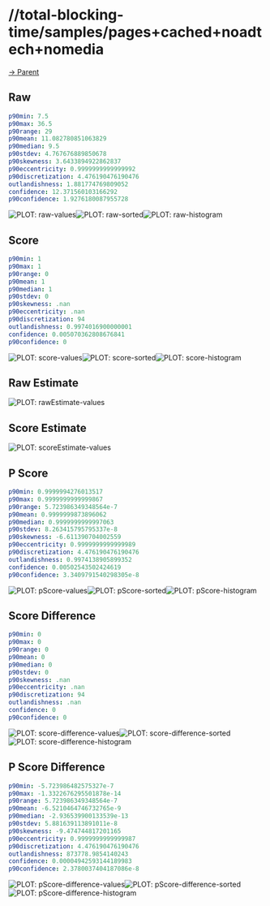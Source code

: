 
# //total-blocking-time/samples/pages+cached+noadtech+nomedia

[→ Parent](../..)


## Raw


```yaml
p90min: 7.5
p90max: 36.5
p90range: 29
p90mean: 11.082780851063829
p90median: 9.5
p90stdev: 4.767676889850678
p90skewness: 3.6433894922862837
p90eccentricity: 0.9999999999999992
p90discretization: 4.476190476190476
outlandishness: 1.881774769809052
confidence: 12.371560103166292
p90confidence: 1.9276180087955728

```

![PLOT: raw-values](./raw/values.svg)![PLOT: raw-sorted](./raw/sorted.svg)![PLOT: raw-histogram](./raw/histogram.svg)
## Score


```yaml
p90min: 1
p90max: 1
p90range: 0
p90mean: 1
p90median: 1
p90stdev: 0
p90skewness: .nan
p90eccentricity: .nan
p90discretization: 94
outlandishness: 0.9974016900000001
confidence: 0.005070362808676841
p90confidence: 0

```

![PLOT: score-values](./score/values.svg)![PLOT: score-sorted](./score/sorted.svg)![PLOT: score-histogram](./score/histogram.svg)
## Raw Estimate

![PLOT: rawEstimate-values](./rawEstimate/values.svg)
## Score Estimate

![PLOT: scoreEstimate-values](./scoreEstimate/values.svg)
## P Score


```yaml
p90min: 0.9999994276013517
p90max: 0.9999999999999867
p90range: 5.723986349348564e-7
p90mean: 0.9999999873896062
p90median: 0.9999999999997063
p90stdev: 8.263415795795337e-8
p90skewness: -6.611390704002559
p90eccentricity: 0.9999999999999989
p90discretization: 4.476190476190476
outlandishness: 0.9974138905899352
confidence: 0.00502543502424619
p90confidence: 3.3409791540298305e-8

```

![PLOT: pScore-values](./pScore/values.svg)![PLOT: pScore-sorted](./pScore/sorted.svg)![PLOT: pScore-histogram](./pScore/histogram.svg)
## Score Difference


```yaml
p90min: 0
p90max: 0
p90range: 0
p90mean: 0
p90median: 0
p90stdev: 0
p90skewness: .nan
p90eccentricity: .nan
p90discretization: 94
outlandishness: .nan
confidence: 0
p90confidence: 0

```

![PLOT: score-difference-values](./score-difference/values.svg)![PLOT: score-difference-sorted](./score-difference/sorted.svg)![PLOT: score-difference-histogram](./score-difference/histogram.svg)
## P Score Difference


```yaml
p90min: -5.723986482575327e-7
p90max: -1.3322676295501878e-14
p90range: 5.723986349348564e-7
p90mean: -6.5210464746732765e-9
p90median: -2.936539900133539e-13
p90stdev: 5.881639113891011e-8
p90skewness: -9.474744817201165
p90eccentricity: 0.9999999999999987
p90discretization: 4.476190476190476
outlandishness: 873778.9854140243
confidence: 0.00004942593144189983
p90confidence: 2.3780037404187086e-8

```

![PLOT: pScore-difference-values](./pScore-difference/values.svg)![PLOT: pScore-difference-sorted](./pScore-difference/sorted.svg)![PLOT: pScore-difference-histogram](./pScore-difference/histogram.svg)